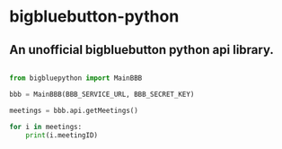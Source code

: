# bigbluebutton-python
## An unofficial bigbluebutton python api library.
```python

from bigbluepython import MainBBB

bbb = MainBBB(BBB_SERVICE_URL, BBB_SECRET_KEY)

meetings = bbb.api.getMeetings()

for i in meetings:
    print(i.meetingID)

```